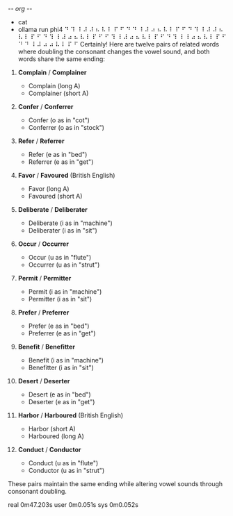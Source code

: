 -*- org -*-

+ cat
+ ollama run phi4
⠙ ⠹ ⠸ ⠼ ⠼ ⠦ ⠧ ⠇ ⠏ ⠋ ⠙ ⠙ ⠸ ⠼ ⠴ ⠦ ⠧ ⠇ ⠏ ⠋ ⠙ ⠹ ⠸ ⠼ ⠼ ⠦ ⠧ ⠇ ⠏ ⠋ ⠙ ⠹ ⠸ ⠼ ⠴ ⠦ ⠧ ⠇ ⠏ ⠋ ⠋ ⠹ ⠸ ⠼ ⠴ ⠦ ⠧ ⠇ ⠏ ⠋ ⠙ ⠹ ⠸ ⠸ ⠴ ⠦ ⠧ ⠇ ⠏ ⠋ ⠙ ⠙ ⠸ ⠼ ⠴ ⠴ ⠧ ⠇ ⠏ ⠋ Certainly! Here are twelve pairs of related words where doubling the consonant changes the vowel sound, and both words share the same ending:

1. **Complain** / **Complainer**
   - Complain (long A)
   - Complainer (short A)

2. **Confer** / **Conferrer**
   - Confer (o as in "cot")
   - Conferrer (o as in "stock")

3. **Refer** / **Referrer**
   - Refer (e as in "bed")
   - Referrer (e as in "get")

4. **Favor** / **Favoured** (British English)
   - Favor (long A)
   - Favoured (short A)

5. **Deliberate** / **Deliberater**
   - Deliberate (i as in "machine")
   - Deliberater (i as in "sit")

6. **Occur** / **Occurrer**
   - Occur (u as in "flute")
   - Occurrer (u as in "strut")

7. **Permit** / **Permitter**
   - Permit (i as in "machine")
   - Permitter (i as in "sit")

8. **Prefer** / **Preferrer**
   - Prefer (e as in "bed")
   - Preferrer (e as in "get")

9. **Benefit** / **Benefitter**
   - Benefit (i as in "machine")
   - Benefitter (i as in "sit")

10. **Desert** / **Deserter**
    - Desert (e as in "bed")
    - Deserter (e as in "get")

11. **Harbor** / **Harboured** (British English)
    - Harbor (short A)
    - Harboured (long A)

12. **Conduct** / **Conductor**
    - Conduct (u as in "flute")
    - Conductor (u as in "strut")

These pairs maintain the same ending while altering vowel sounds through consonant doubling.


real	0m47.203s
user	0m0.051s
sys	0m0.052s
